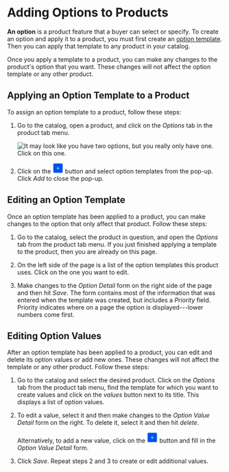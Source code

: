 # Adding Options to Products [](id=adding-options-to-products)

**An option** is a product feature that a buyer can select or specify. To create
an option and apply it to a product, you must first create an 
[option template](/web/liferay-emporio/documentation/-/knowledge_base/1-0/options). 
Then you can apply that template to any product in your catalog.

Once you apply a template to a product, you can make any changes to the
product's option that you want. These changes will not affect the option
template or any other product.

## Applying an Option Template to a Product [](id=applying-an-option-template-to-a-product)

To assign an option template to a product, follow these steps:

1.  Go to the catalog, open a product, and click on the *Options* tab in the
    product tab menu.

    ![It may look like you have two options, but you really only have one. Click
    on this one.](../../../images/two-options.png)

2.  Click on the ![Add](../../../images/icon-add.png) button and select option
    templates from the pop-up. Click *Add* to close the pop-up.

## Editing an Option Template [](id=editing-an-option-template)

Once an option template has been applied to a product, you can make changes to
the option that only affect that product. Follow these steps:

1.  Go to the catalog, select the product in question, and open the *Options*
    tab from the product tab menu. If you just finished applying a template to
    the product, then you are already on this page.

2.  On the left side of the page is a list of the option templates this product
    uses. Click on the one you want to edit.

3.  Make changes to the *Option Detail* form on the right side of the page and
    then hit *Save*. The form contains most of the information that was entered
    when the template was created, but includes a *Priority* field. Priority
    indicates where on a page the option is displayed---lower numbers come
    first.

## Editing Option Values [](id=creating-option-values)

After an option template has been applied to a product, you can edit and delete
its option values or add new ones. These changes will not affect the template or
any other product. Follow these steps:

1.  Go to the catalog and select the desired product. Click on the *Options* tab
    from the product tab menu, find the template for which you want to create
    values and click on the *values* button next to its title. This displays
    a list of option values.

2.  To edit a value, select it and then make changes to the *Option
    Value Detail* form on the right. To delete it, select it and then hit
    *delete*.

    Alternatively, to add a new value, click on the
    ![Add](../../../images/icon-add.png) button and fill in the *Option Value
    Detail* form.

3.  Click *Save*. Repeat steps 2 and 3 to create or edit additional values.
